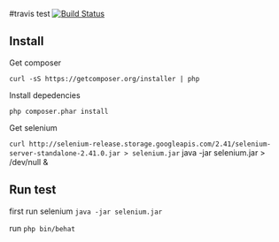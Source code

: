 #travis test [![Build Status](https://travis-ci.org/polem/travis-test.svg?branch=master)](https://travis-ci.org/polem/travis-test)

## Install

Get composer

`curl -sS https://getcomposer.org/installer | php`

Install depedencies

`php composer.phar install`

Get selenium

`curl http://selenium-release.storage.googleapis.com/2.41/selenium-server-standalone-2.41.0.jar > selenium.jar`
java -jar selenium.jar > /dev/null &

## Run test

first run selenium `java -jar selenium.jar`

run `php bin/behat`
